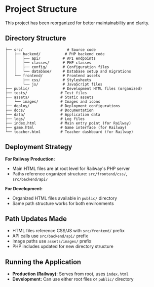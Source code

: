 # Project Structure

This project has been reorganized for better maintainability and clarity.

## Directory Structure

```
├── src/                    # Source code
│   ├── backend/           # PHP backend code
│   │   ├── api/          # API endpoints
│   │   ├── classes/      # PHP classes
│   │   ├── config/       # Configuration files
│   │   └── database/     # Database setup and migrations
│   └── frontend/         # Frontend assets
│       ├── css/          # Stylesheets
│       └── js/           # JavaScript files
├── public/               # Development HTML files (organized)
├── tests/               # Test files
├── assets/              # Static assets
│   └── images/          # Images and icons
├── deploy/              # Deployment configurations
├── docs/                # Documentation
├── data/                # Application data
├── logs/                # Log files
├── index.html           # Main entry point (for Railway)
├── game.html            # Game interface (for Railway)
└── teacher.html         # Teacher dashboard (for Railway)
```

## Deployment Strategy

**For Railway Production:**
- Main HTML files are at root level for Railway's PHP server
- Paths reference organized structure: `src/frontend/css/`, `src/backend/api/`

**For Development:**
- Organized HTML files available in `public/` directory
- Same path structure works for both environments

## Path Updates Made

- HTML files reference CSS/JS with `src/frontend/` prefix
- API calls use `src/backend/api/` prefix  
- Image paths use `assets/images/` prefix
- PHP includes updated for new directory structure

## Running the Application

- **Production (Railway):** Serves from root, uses `index.html`
- **Development:** Can use either root files or `public/` directory
